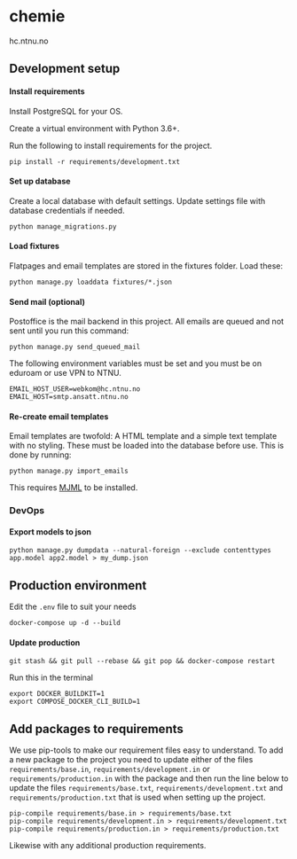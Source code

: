 # chemie
hc.ntnu.no

## Development setup

#### Install requirements
Install PostgreSQL for your OS.

Create a virtual environment with Python 3.6+.

Run the following to install requirements for the project.
```shell
pip install -r requirements/development.txt
```

#### Set up database
Create a local database with default settings. Update settings
file with database credentials if needed.
```shell
python manage_migrations.py
```

#### Load fixtures
Flatpages and email templates are stored in the fixtures folder. 
Load these:
```shell
python manage.py loaddata fixtures/*.json
```

#### Send mail (optional)
Postoffice is the mail backend in this project. All emails are queued
 and not sent until you run this command:
```shell
python manage.py send_queued_mail
```
The following environment variables must be set and you must be on 
eduroam or use VPN to NTNU.
```shell
EMAIL_HOST_USER=webkom@hc.ntnu.no
EMAIL_HOST=smtp.ansatt.ntnu.no
```

#### Re-create email templates
Email templates are twofold: A HTML template and a simple text 
template with no styling. These must be loaded into the database 
before use. This is done by running:

```shell
python manage.py import_emails
 ```
This requires  [MJML](https://mjml.io) to be installed.
 
### DevOps
#### Export models to json
```shell
python manage.py dumpdata --natural-foreign --exclude contenttypes app.model app2.model > my_dump.json
```

## Production environment
Edit the `.env` file to suit your needs

```
docker-compose up -d --build
```

#### Update production
```
git stash && git pull --rebase && git pop && docker-compose restart
```
Run this in the terminal
```
export DOCKER_BUILDKIT=1
export COMPOSE_DOCKER_CLI_BUILD=1
```

## Add packages to requirements
We use pip-tools to make our requirement files easy to understand. To 
add a new package to the project you need to update either of the files 
`requirements/base.in`, `requirements/development.in` or 
`requirements/production.in` with the package and then run the line below 
to update the files `requirements/base.txt`, `requirements/development.txt` 
and `requirements/production.txt` that is used when setting up the project.
```shell
pip-compile requirements/base.in > requirements/base.txt
pip-compile requirements/development.in > requirements/development.txt
pip-compile requirements/production.in > requirements/production.txt
```
Likewise with any additional production requirements.
